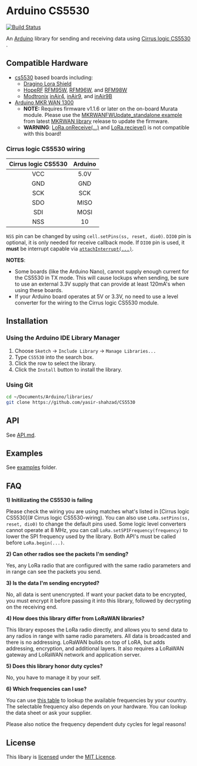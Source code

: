 # Arduino CS5530

[![Build Status](https://travis-ci.org/sandeepmistry/arduino-LoRa.svg?branch=master)](https://travis-ci.org/sandeepmistry/arduino-LoRa)

An [Arduino](https://arduino.cc/) library for sending and receiving data using [Cirrus logic CS5530](https://www.lora-alliance.org/) .

## Compatible Hardware

 * [cs5530](https://www.semtech.com/apps/product.php?pn=SX1276) based boards including:
   * [Dragino Lora Shield](https://www.dragino.com/products/lora/item/102-lora-shield.html)
   * [HopeRF](https://www.hoperf.com/modules/lora/index.html) [RFM95W](https://www.hoperf.com/modules/lora/RFM95.html), [RFM96W](https://www.hoperf.com/modules/lora/RFM96.html), and [RFM98W](https://www.hoperf.com/modules/lora/RFM98.html)
   * [Modtronix](http://modtronix.com/) [inAir4](http://modtronix.com/inair4.html), [inAir9](http://modtronix.com/inair9.html), and [inAir9B](http://modtronix.com/inair9b.html)
 * [Arduino MKR WAN 1300](https://store.arduino.cc/usa/mkr-wan-1300)
   * **NOTE:** Requires firmware v1.1.6 or later on the on-board Murata module. Please use the [MKRWANFWUpdate_standalone example](https://github.com/arduino-libraries/MKRWAN/blob/master/examples/MKRWANFWUpdate_standalone/MKRWANFWUpdate_standalone.ino) from latest [MKRWAN library](https://github.com/arduino-libraries/MKRWAN) release to update the firmware.
   * **WARNING**: [LoRa.onReceive(...)](https://github.com/sandeepmistry/arduino-LoRa/blob/master/API.md#register-callback) and [LoRa.recieve()](https://github.com/sandeepmistry/arduino-LoRa/blob/master/API.md#receive-mode) is not compatible with this board!

### Cirrus logic CS5530 wiring

| Cirrus logic CS5530 | Arduino |
| :---------------------: | :------:|
| VCC | 5.0V |
| GND | GND |
| SCK | SCK |
| SDO | MISO |
| SDI | MOSI |
| NSS | 10 |


`NSS` pin can be changed by using `cell.setPins(ss, reset, dio0)`. `DIO0` pin is optional, it is only needed for receive callback mode. If `DIO0` pin is used, it **must** be interrupt capable via [`attachInterrupt(...)`](https://www.arduino.cc/en/Reference/AttachInterrupt).

**NOTES**:
 * Some boards (like the Arduino Nano), cannot supply enough current for the CS5530 in TX mode. This will cause lockups when sending, be sure to use an external 3.3V supply that can provide at least 120mA's when using these boards.
 * If your Arduino board operates at 5V or 3.3V, no need to use a level converter for the wiring to the Cirrus logic CS5530 module. 

## Installation

### Using the Arduino IDE Library Manager

1. Choose `Sketch` -> `Include Library` -> `Manage Libraries...`
2. Type `CS5530` into the search box.
3. Click the row to select the library.
4. Click the `Install` button to install the library.

### Using Git

```sh
cd ~/Documents/Arduino/libraries/
git clone https://github.com/yasir-shahzad/CS5530 
```

## API

See [API.md](API.md).

## Examples

See [examples](examples) folder.

## FAQ

**1) Initilizating the CS5530 is failing**

Please check the wiring you are using matches what's listed in [Cirrus logic CS5530](# Cirrus logic CS5530-wiring). You can also use `LoRa.setPins(ss, reset, dio0)` to change the default pins used. Some logic level converters cannot operate at 8 MHz, you can call `LoRa.setSPIFrequency(frequency)` to lower the SPI frequency used by the library. Both API's must be called before `LoRa.begin(...)`.

**2) Can other radios see the packets I'm sending?**

Yes, any LoRa radio that are configured with the same radio parameters and in range can see the packets you send.

**3) Is the data I'm sending encrypted?**

No, all data is sent unencrypted. If want your packet data to be encrypted, you must encrypt it before passing it into this library, followed by decrypting on the receiving end.

**4) How does this library differ from LoRaWAN libraries?**

This library exposes the LoRa radio directly, and allows you to send data to any radios in range with same radio parameters. All data is broadcasted and there is no addressing. LoRaWAN builds on top of LoRA, but adds addressing, encryption, and additional layers. It also requires a LoRaWAN gateway and LoRaWAN network and application server.

**5) Does this library honor duty cycles?**

No, you have to manage it by your self.

**6) Which frequencies can I use?**

You can use [this table](https://www.thethingsnetwork.org/wiki/LoRaWAN/Frequencies/By-Country) to lookup the available frequencies by your country. The selectable frequency also depends on your hardware. You can lookup the data sheet or ask your supplier.

Please also notice the frequency dependent duty cycles for legal reasons!

## License

This libary is [licensed](LICENSE) under the [MIT Licence](https://en.wikipedia.org/wiki/MIT_License).
